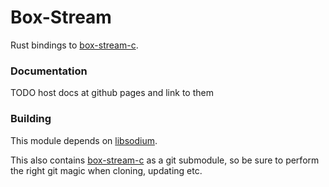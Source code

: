 # Box-Stream

Rust bindings to [box-stream-c](https://github.com/AljoschaMeyer/box-stream-c).

### Documentation

TODO host docs at github pages and link to them

### Building

This module depends on [libsodium](https://github.com/jedisct1/libsodium).

This also contains [box-stream-c](https://github.com/AljoschaMeyer/box-stream-c) as a git submodule, so be sure to perform the right git magic when cloning, updating etc.
